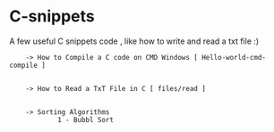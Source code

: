 # C-snippets
A few useful C snippets code , like how to write and read a txt file :)

        -> How to Compile a C code on CMD Windows [ Hello-world-cmd-compile ]
        

        -> How to Read a TxT File in C [ files/read ]
        
        
        -> Sorting Algorithms
                1 - Bubbl Sort
